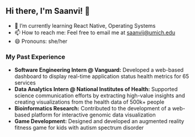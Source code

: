 ## Hi there, I'm Saanvi! 👋

- 🌱 I’m currently learning React Native, Operating Systems
- 📫 How to reach me: Feel free to email me at saanvij@umich.edu
- 😄 Pronouns: she/her

### My Past Experience
- **Software Engineering Intern @ Vanguard:** Developed a web-based dashboard to display real-time application status health metrics for 65 services
- **Data Analytics Intern @ National Institutes of Health:** Supported science communication efforts by extracting high-value insights and creating visualizations from the health data of 500k+ people
- **Bioinformatics Research:** Contributed to the development of a web-based platform for interactive genomic data visualization 
- **Game Development:** Designed and developed an augmented reality fitness game for kids with autism spectrum disorder 


